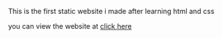 This is the first static website i made after learning html and css

you can view the website at 
[click here](https://ajeem-codespace.github.io/cafe-coffee-beans)